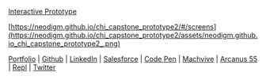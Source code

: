 [Interactive Prototype](https://neodigm.github.io/chi_capstone_prototype2/#/screens)

[https://neodigm.github.io/chi_capstone_prototype2/#/screens](https://neodigm.github.io/chi_capstone_prototype2/assets/neodigm.github.io_chi_capstone_prototype2_.png)

[Portfolio](https://www.theScottKrause.com) |
[Github](https://github.com/neodigm) |
[LinkedIn](https://www.linkedin.com/in/neodigm24/) |
[Salesforce](https://trailblazer.me/id/skrause) |
[Code Pen](https://codepen.io/neodigm24) |
[Machvive](https://machvive.com/) |
[Arcanus 55](https://www.arcanus55.com/) |
[Repl](https://repl.it/@neodigm) |
[Twitter](https://twitter.com/neodigm24)
